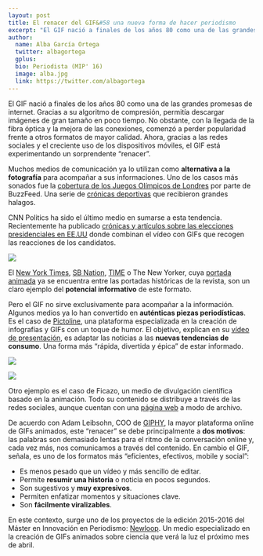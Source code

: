 ```yaml
---
layout: post
title: El renacer del GIF&#58 una nueva forma de hacer periodismo
excerpt: "El GIF nació a finales de los años 80 como una de las grandes promesas de internet. Gracias a su algoritmo de compresión, permitía descargar imágenes de gran tamaño en poco tiempo. No obstante, con la llegada de la fibra óptica y la mejora de las conexiones, comenzó a perder popularidad frente a otros formatos de mayor calidad. Ahora, gracias a las redes sociales y el creciente uso de los dispositivos móviles, el GIF está experimentando un sorprendente “renacer”."
author:
  name: Alba García Ortega
  twitter: albagortega
  gplus:  
  bio: Periodista (MIP' 16)
  image: alba.jpg
  link: https://twitter.com/albagortega
---
```

El GIF nació a finales de los años 80 como una de las grandes promesas de internet. Gracias a su algoritmo de compresión, permitía descargar imágenes de gran tamaño en poco tiempo. No obstante, con la llegada de la fibra óptica y la mejora de las conexiones, comenzó a perder popularidad frente a otros formatos de mayor calidad. Ahora, gracias a las redes sociales y el creciente uso de los dispositivos móviles, el GIF está experimentando un sorprendente “renacer”.

Muchos medios de comunicación ya lo utilizan como **alternativa a la fotografía** para acompañar a sus informaciones. Uno de los casos más sonados fue la [cobertura de los Juegos Olímpicos de Londres](http://www.buzzfeed.com/ktlincoln/the-25-most-absurd-moments-of-the-olympic-opening#.ahD92jyyY) por parte de BuzzFeed. Una serie de [crónicas deportivas](http://www.buzzfeed.com/ktlincoln/an-olympic-fencer-refuses-to-leave-the-floor-after#.xpNzeoOO0) que recibieron grandes halagos.

CNN Politics ha sido el último medio en sumarse a esta tendencia. Recientemente ha publicado [crónicas y artículos sobre las elecciones presidenciales en EE.UU](http://edition.cnn.com/2016/02/25/politics/cnn-republican-debate-in-gifs/) donde combinan el vídeo con GIFs que recogen las reacciones de los candidatos.

![](http://i2.cdn.turner.com/cnn/2016/images/02/25/trumptelemundo.gif)

El [New York Times](http://www.nytimes.com/2012/07/04/arts/dance/statue-of-liberty-viewed-from-afar-with-affection.html?_r=0), [SB Nation](http://www.sbnation.com/london-olympics-2012/2012/7/28/3199292/michael-phelps-400-im-results-2012-olympics), [TIME](http://time.com/3001933/moon-landing-gifs-apollo-11-45th-anniversary/) o The New Yorker, cuya [portada animada](http://www.reasonwhy.es/sites/default/files/the-new-yorker-gif-reasonwhy.es__0.gif) ya se encuentra entre las portadas históricas de la revista, son un claro ejemplo del **potencial informativo** de este formato.

Pero el GIF no sirve exclusivamente para acompañar a la información. Algunos medios ya lo han convertido en **auténticas piezas periodísticas**. Es el caso de [Pictoline](http://pictoline.com), una plataforma especializada en la creación de infografías y GIFs con un toque de humor. El objetivo, explican en su [vídeo de presentación](http://pictoline.com/about/), es adaptar las noticias a las **nuevas tendencias de consumo**. Una forma más “rápida, divertida y épica” de estar informado.

![](http://pictoline.com/wp-content/uploads/2016/02/FBIPHONE-SITE-1.gif)

![](http://pictoline.com/wp-content/uploads/2015/11/PARIS-SITE.gif)

Otro ejemplo es el caso de Ficazo, un medio de divulgación científica basado en la animación. Todo su contenido se distribuye a través de las redes sociales, aunque cuentan con una [página web](http://ficazo.com/) a modo de archivo.

De acuerdo con Adam Leibsohn, COO de [GIPHY](http://giphy.com/), la mayor plataforma online de GIFs animados, este “renacer” se debe principalmente a **dos motivos**: las palabras son demasiado lentas para el ritmo de la conversación online y, cada vez más, nos comunicamos a través del contenido. En cambio el GIF, señala, es uno de los formatos más “eficientes, efectivos, mobile y social”:

- Es menos pesado que un vídeo y más sencillo de editar.
- Permite **resumir una historia** o noticia en pocos segundos.
- Son sugestivos y **muy expresivos**.
- Permiten enfatizar momentos y situaciones clave.
- Son **fácilmente viralizables**.

En este contexto, surge uno de los proyectos de la edición 2015-2016 del Máster en Innovación en Periodismo: [Newloop](https://www.facebook.com/newloopgifs/). Un medio especializado en la creación de GIFs animados sobre ciencia que verá la luz el próximo mes de abril.


